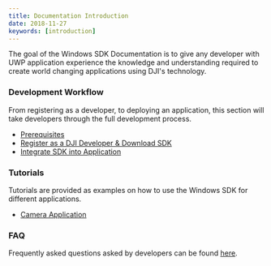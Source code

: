 ```yaml
---
title: Documentation Introduction
date: 2018-11-27
keywords: [introduction]
---
```


The goal of the Windows SDK Documentation is to give any developer with UWP application experience the knowledge and understanding required to create world changing applications using DJI's technology.

### Development Workflow

From registering as a developer, to deploying an application, this section will take developers through the full development process.

* [Prerequisites](../application-development-workflow/workflow-prerequisits.html)
* [Register as a DJI Developer & Download SDK](../application-development-workflow/workflow-register.html)
* [Integrate SDK into Application](../application-development-workflow/workflow-integrate.html)

### Tutorials

Tutorials are provided as examples on how to use the Windows SDK for different applications.

* [Camera Application](../application-development-workflow/workflow-FPV.html)

### FAQ

Frequently asked questions asked by developers can be found [here](../faq/index.html).
